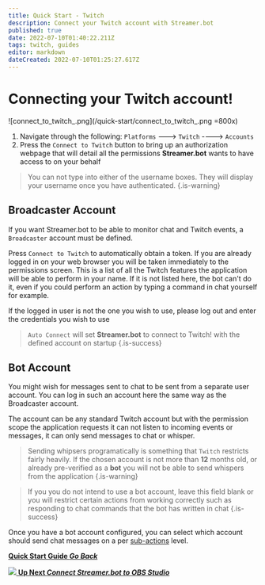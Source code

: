 ```yaml
---
title: Quick Start - Twitch
description: Connect your Twitch account with Streamer.bot
published: true
date: 2022-07-10T01:40:22.211Z
tags: twitch, guides
editor: markdown
dateCreated: 2022-07-10T01:25:27.617Z
---
```


# Connecting your Twitch account!
![connect_to_twitch_.png](/quick-start/connect_to_twitch_.png =800x)
1. Navigate through the following: `Platforms` ---> `Twitch` ----> `Accounts`
2. Press the `Connect to Twitch` button to bring up an authorization webpage that will detail all the permissions **Streamer.bot** wants to have access to on your behalf

> You can not type into either of the username boxes. They will display your username once you have authenticated.
{.is-warning}
## Broadcaster Account

If you want Streamer.bot to be able to monitor chat and Twitch events, a `Broadcaster` account must be defined. 

Press `Connect to Twitch` to automatically obtain a token. If you are already logged in on your web browser you will be taken immediately to the permissions screen. This is a list of all the Twitch features the application will be able to perform in your name. If it is not listed here, the bot can't do it, even if you could perform an action by typing a command in chat yourself for example.

If the logged in user is not the one you wish to use, please log out and enter the credentials you wish to use 

> `Auto Connect` will set **Streamer.bot** to connect to Twitch! with the defined account on startup
{.is-success}

## Bot Account

You might wish for messages sent to chat to be sent from a separate user account. You can log in such an account here the same way as the Broadcaster account.

The account can be any standard Twitch account but with the permission scope the application requests it can not listen to incoming events or messages, it can only send messages to chat or whisper.

> Sending whipsers programatically is something that `Twitch` restricts fairly heavily.
If the chosen account is not more than **12** months old, or already pre-verified as a **bot** you will not be able to send whispers from the application
{.is-warning}

> If you you do not intend to use a bot account, leave this field blank or you will restrict certain actions from working correctly such as responding to chat commands that the bot has written in chat
{.is-success}

Once you have a bot account configured, you can select which account should send chat messages on a per [sub-actions](/Sub-Actions#main) level. 

<section class="btn-grid my-5">

[<i class="mdi mdi-chevron-left"></i> **Quick Start Guide *Go Back***](/en/Quick-Start)
  
[<img src="https://streamer.bot/img/integrations/obs.svg" /> **Up Next *Connect Streamer.bot to OBS Studio***](/en/Quick-Start/OBS)

</section>
